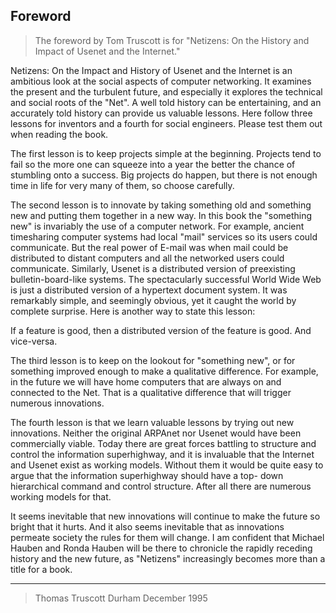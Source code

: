 ## Foreword

> The foreword by Tom Truscott is for "Netizens: On the History and 
Impact of Usenet and the Internet."

Netizens: On the Impact and History of Usenet and the Internet is an 
ambitious look at the social aspects of computer networking. It examines 
the present and the turbulent future, and especially it explores the 
technical and social roots of the "Net". A well told history can be 
entertaining, and an accurately told history can provide us valuable 
lessons. Here follow three lessons for inventors and a fourth for social 
engineers. Please test them out when reading the book.

The first lesson is to keep projects simple at the beginning. 
Projects tend to fail so the more one can squeeze into a year the better 
the chance of stumbling onto a success. Big projects do happen, but there 
is not enough time in life for very many of them, so choose carefully.

The second lesson is to innovate by taking something old and 
something new and putting them together in a new way. In this book the 
"something new" is invariably the use of a computer network. For example, 
ancient timesharing computer systems had local "mail" services so its 
users could communicate. But the real power of E-mail was when mail could 
be distributed to distant computers and all the networked users could 
communicate. Similarly, Usenet is a distributed version of preexisting 
bulletin-board-like systems. The spectacularly successful World Wide Web 
is just a distributed version of a hypertext document system. It was 
remarkably simple, and seemingly obvious, yet it caught the world by 
complete surprise. Here is another way to state this lesson:

If a feature is good, then a distributed version of the feature is 
good. And vice-versa.

The third lesson is to keep on the lookout for "something new", or 
for something improved enough to make a qualitative difference. For 
example, in the future we will have home computers that are always on and 
connected to the Net. That is a qualitative difference that will trigger 
numerous innovations.

The fourth lesson is that we learn valuable lessons by trying out 
new innovations. Neither the original ARPAnet nor Usenet would have been 
commercially viable. Today there are great forces battling to structure 
and control the information superhighway, and it is invaluable that the 
Internet and Usenet exist as working models. Without them it would be 
quite easy to argue that the information superhighway should have a top-
down hierarchical command and control structure. After all there are 
numerous working models for that.

It seems inevitable that new innovations will continue to make the 
future so bright that it hurts. And it also seems inevitable that as 
innovations permeate society the rules for them will change. I am 
confident that Michael Hauben and Ronda Hauben will be there to chronicle 
the rapidly receding history and the new future, as "Netizens" 
increasingly becomes more than a title for a book.

-----------------

> Thomas Truscott
> Durham
> December 1995